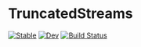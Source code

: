 # TruncatedStreams

[![Stable](https://img.shields.io/badge/docs-stable-blue.svg)](https://reallyasi9.github.io/TruncatedStreams.jl/stable/)
[![Dev](https://img.shields.io/badge/docs-dev-blue.svg)](https://reallyasi9.github.io/TruncatedStreams.jl/dev/)
[![Build Status](https://github.com/reallyasi9/TruncatedStreams.jl/actions/workflows/CI.yml/badge.svg?branch=main)](https://github.com/reallyasi9/TruncatedStreams.jl/actions/workflows/CI.yml?query=branch%3Amain)
